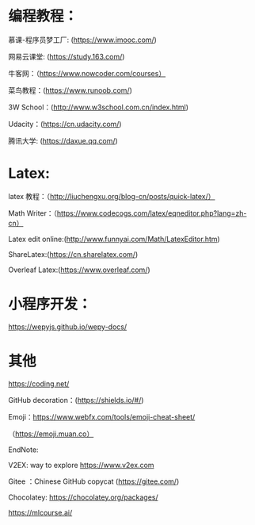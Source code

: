 # 编程教程：

慕课-程序员梦工厂: (https://www.imooc.com/)

网易云课堂: (https://study.163.com/)

牛客网：（https://www.nowcoder.com/courses）

菜鸟教程：(https://www.runoob.com/)

3W School：(http://www.w3school.com.cn/index.html)

Udacity：(https://cn.udacity.com/)

腾讯大学: (https://daxue.qq.com/)

# Latex:

latex 教程：（http://liuchengxu.org/blog-cn/posts/quick-latex/）

Math Writer：（https://www.codecogs.com/latex/eqneditor.php?lang=zh-cn）

Latex edit online:(http://www.funnyai.com/Math/LatexEditor.htm)

ShareLatex:(https://cn.sharelatex.com/)

Overleaf Latex:(https://www.overleaf.com/)

# 小程序开发：

https://wepyjs.github.io/wepy-docs/


# 其他

https://coding.net/

GitHub decoration：(https://shields.io/#/)

Emoji：https://www.webfx.com/tools/emoji-cheat-sheet/

（https://emoji.muan.co）

EndNote:

V2EX: way to explore https://www.v2ex.com 

Gitee ：Chinese GitHub copycat (https://gitee.com/)

Chocolatey: https://chocolatey.org/packages/

https://mlcourse.ai/